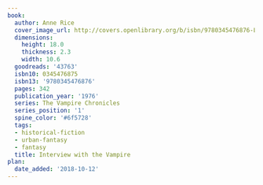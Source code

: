 ```yaml
---
book:
  author: Anne Rice
  cover_image_url: http://covers.openlibrary.org/b/isbn/9780345476876-L.jpg
  dimensions:
    height: 18.0
    thickness: 2.3
    width: 10.6
  goodreads: '43763'
  isbn10: 0345476875
  isbn13: '9780345476876'
  pages: 342
  publication_year: '1976'
  series: The Vampire Chronicles
  series_position: '1'
  spine_color: '#6f5728'
  tags:
  - historical-fiction
  - urban-fantasy
  - fantasy
  title: Interview with the Vampire
plan:
  date_added: '2018-10-12'
---
```


